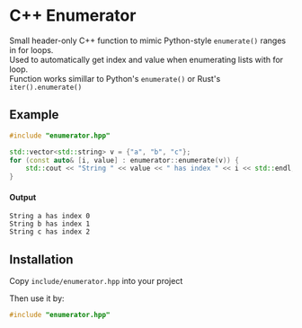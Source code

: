 # C++ Enumerator

Small header-only C++ function to mimic Python-style `enumerate()` ranges in for loops.\
Used to automatically get index and value when enumerating lists with   for loop.\
Function works simillar to Python's `enumerate()` or Rust's `iter().enumerate()`

## Example

```cpp
#include "enumerator.hpp"

std::vector<std::string> v = {"a", "b", "c"};
for (const auto& [i, value] : enumerator::enumerate(v)) {
    std::cout << "String " << value << " has index " << i << std::endl;
}
```
#### Output

```
String a has index 0
String b has index 1
String c has index 2
```

## Installation

Copy `include/enumerator.hpp` into your project

Then use it by:

```cpp
#include "enumerator.hpp"
```